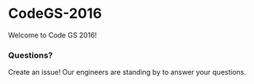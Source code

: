 # CodeGS-2016
Welcome to Code GS 2016!  

### Questions?
Create an issue! 
Our engineers are standing by to answer your questions.  
